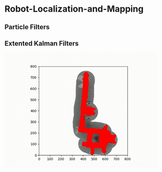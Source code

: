 ﻿# Robot-Localization-and-Mapping
## Particle Filters

## Extented Kalman Filters
<img src="Pictures/HW1result.gif">
